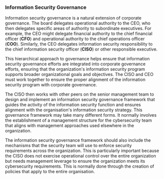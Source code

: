 
### Information Security Governance

Information security governance is a natural extension of corporate governance. The board delegates operational authority to the CEO, who then delegates specific areas of authority to subordinate executives. For example, the CEO might delegate financial authority to the chief financial officer (**CFO**) and operational authority to the chief operations officer (**COO**). Similarly, the CEO delegates information security responsibility to the chief information security officer (**CISO**) or other responsible executive.

This hierarchical approach to governance helps ensure that information security governance efforts are integrated into corporate governance efforts, ensuring that the organization's information security program supports broader organizational goals and objectives. The CISO and CEO must work together to ensure the proper alignment of the information security program with corporate governance.

The CISO then works with other peers on the senior management team to design and implement an information security governance framework that guides the activity of the information security function and ensures alignment with the organisation's information security strategy. This governance framework may take many different forms. It normally involves the establishment of a management structure for the cybersecurity team that aligns with management approaches used elsewhere in the organization.

The information security governance framework should also include the mechanisms that the security team will use to enforce security requirements across the organization. This is particularly important because the CISO does not exercise operational control over the entire organization but needs management leverage to ensure the organization meets its cybersecurity requirements. This is normally done through the creation of policies that apply to the entire organisation.

